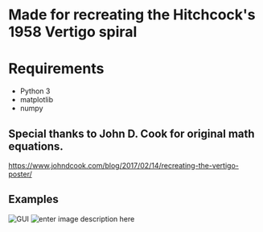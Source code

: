 # Made for recreating the Hitchcock's 1958 Vertigo spiral

# Requirements

 - Python 3
 - matplotlib
 - numpy

## Special thanks to John D. Cook for original math equations. 
https://www.johndcook.com/blog/2017/02/14/recreating-the-vertigo-poster/

## Examples
![GUI](https://imgur.com/AYGWAd4)
![enter image description here](https://imgur.com/5ZsMt22)
